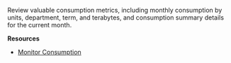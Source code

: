Review valuable consumption metrics, including monthly consumption by units, department, term, and terabytes, and consumption summary details for the current month.

**Resources**
 
* [Monitor Consumption](https://docs.teradata.com/search/all?query=Monitoring+Consumption&content-lang=en-US)
